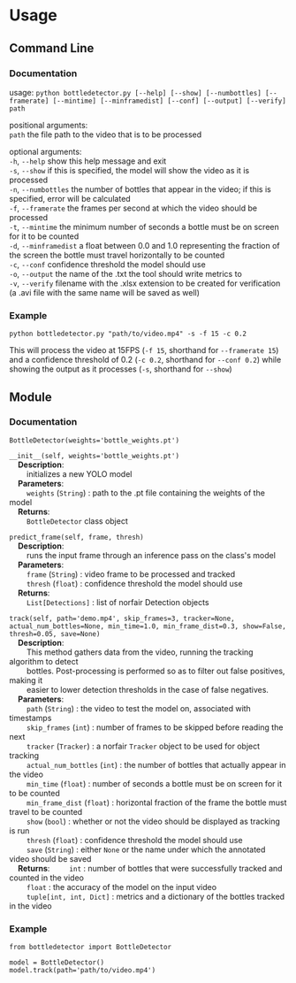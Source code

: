 # Usage

## Command Line

### Documentation

usage: 
  `python bottledetector.py [--help] [--show] [--numbottles] [--framerate] [--mintime] [--minframedist] [--conf] [--output] [--verify] path`

positional arguments:  
  `path`                    the file path to the video that is to be processed

optional arguments:  
  `-h`, `--help`            show this help message and exit  
  `-s`, `--show`            if this is specified, the model will show the video as it is processed  
  `-n`, `--numbottles` the number of bottles that appear in the video; if this is specified, error will be calculated  
  `-f`, `--framerate` the frames per second at which the video should be processed  
  `-t`, `--mintime` the minimum number of seconds a bottle must be on screen for it to be counted  
  `-d`, `--minframedist` a float between 0.0 and 1.0 representing the fraction of the screen the bottle must travel horizontally to be counted  
  `-c`, `--conf` confidence threshold the model should use  
  `-o`, `--output` the name of the .txt the tool should write metrics to  
  `-v`, `--verify` filename with the .xlsx extension to be created for verification (a .avi file with the same name will be saved as well)  
  
### Example

`python bottledetector.py "path/to/video.mp4" -s -f 15 -c 0.2` 

This will process the video at 15FPS (`-f 15`, shorthand for `--framerate 15`) and a confidence threshold of 0.2 (`-c 0.2`, shorthand for `--conf 0.2`) while showing the output as it processes (`-s`, shorthand for `--show`)

## Module

### Documentation

   ```BottleDetector(weights='bottle_weights.pt')```  
     
     
   ```__init__(self, weights='bottle_weights.pt')```  
           &nbsp;&nbsp;&nbsp;&nbsp;**Description**:  
           &nbsp;&nbsp;&nbsp;&nbsp;&nbsp;&nbsp;&nbsp;&nbsp;initializes a new YOLO model  
           &nbsp;&nbsp;&nbsp;&nbsp;**Parameters**:  
           &nbsp;&nbsp;&nbsp;&nbsp;&nbsp;&nbsp;&nbsp;&nbsp;`weights` (`String`)    : path to the .pt file containing the weights of the model  
           &nbsp;&nbsp;&nbsp;&nbsp;**Returns**:  
           &nbsp;&nbsp;&nbsp;&nbsp;&nbsp;&nbsp;&nbsp;&nbsp;`BottleDetector` class object  
     
   ```predict_frame(self, frame, thresh)```  
           &nbsp;&nbsp;&nbsp;&nbsp;**Description**:  
           &nbsp;&nbsp;&nbsp;&nbsp;&nbsp;&nbsp;&nbsp;&nbsp;runs the input frame through an inference pass on the class's model  
           &nbsp;&nbsp;&nbsp;&nbsp;**Parameters**:  
           &nbsp;&nbsp;&nbsp;&nbsp;&nbsp;&nbsp;&nbsp;&nbsp;`frame` (`String`)      : video frame to be processed and tracked  
           &nbsp;&nbsp;&nbsp;&nbsp;&nbsp;&nbsp;&nbsp;&nbsp;`thresh` (`float`)      : confidence threshold the model should use  
           &nbsp;&nbsp;&nbsp;&nbsp;**Returns**:  
           &nbsp;&nbsp;&nbsp;&nbsp;&nbsp;&nbsp;&nbsp;&nbsp;`List[Detections]`      : list of norfair Detection objects  
     
   ```track(self, path='demo.mp4', skip_frames=3, tracker=None, actual_num_bottles=None, min_time=1.0, min_frame_dist=0.3, show=False, thresh=0.05, save=None)```  
           &nbsp;&nbsp;&nbsp;&nbsp;**Description**:  
           &nbsp;&nbsp;&nbsp;&nbsp;&nbsp;&nbsp;&nbsp;&nbsp;This method gathers data from the video, running the tracking algorithm to detect<br> 
           &nbsp;&nbsp;&nbsp;&nbsp;&nbsp;&nbsp;&nbsp;&nbsp;bottles. Post-processing is performed so as to filter out false positives, making it<br>
           &nbsp;&nbsp;&nbsp;&nbsp;&nbsp;&nbsp;&nbsp;&nbsp;easier to lower detection thresholds in the case of false negatives.  
           &nbsp;&nbsp;&nbsp;&nbsp;**Parameters**:  
           &nbsp;&nbsp;&nbsp;&nbsp;&nbsp;&nbsp;&nbsp;&nbsp;`path` (`String`)               : the video to test the model on, associated with timestamps  
           &nbsp;&nbsp;&nbsp;&nbsp;&nbsp;&nbsp;&nbsp;&nbsp;`skip_frames` (`int`)           : number of frames to be skipped before reading the next  
           &nbsp;&nbsp;&nbsp;&nbsp;&nbsp;&nbsp;&nbsp;&nbsp;`tracker` (`Tracker`)           : a norfair `Tracker` object to be used for object tracking  
           &nbsp;&nbsp;&nbsp;&nbsp;&nbsp;&nbsp;&nbsp;&nbsp;`actual_num_bottles` (`int`)    : the number of bottles that actually appear in the video  
           &nbsp;&nbsp;&nbsp;&nbsp;&nbsp;&nbsp;&nbsp;&nbsp;`min_time` (`float`)            : number of seconds a bottle must be on screen for it to be counted  
           &nbsp;&nbsp;&nbsp;&nbsp;&nbsp;&nbsp;&nbsp;&nbsp;`min_frame_dist` (`float`)      : horizontal fraction of the frame the bottle must travel to be counted  
           &nbsp;&nbsp;&nbsp;&nbsp;&nbsp;&nbsp;&nbsp;&nbsp;`show` (`bool`)                 : whether or not the video should be displayed as tracking is run  
           &nbsp;&nbsp;&nbsp;&nbsp;&nbsp;&nbsp;&nbsp;&nbsp;`thresh` (`float`)              : confidence threshold the model should use  
           &nbsp;&nbsp;&nbsp;&nbsp;&nbsp;&nbsp;&nbsp;&nbsp;`save` (`String`)               : either `None` or the name under which the annotated video should be saved  
           &nbsp;&nbsp;&nbsp;&nbsp;**Returns**:
           &nbsp;&nbsp;&nbsp;&nbsp;&nbsp;&nbsp;&nbsp;&nbsp;`int`                         : number of bottles that were successfully tracked and counted in the video  
           &nbsp;&nbsp;&nbsp;&nbsp;&nbsp;&nbsp;&nbsp;&nbsp;`float`                       : the accuracy of the model on the input video  
           &nbsp;&nbsp;&nbsp;&nbsp;&nbsp;&nbsp;&nbsp;&nbsp;`tuple[int, int, Dict]`       : metrics and a dictionary of the bottles tracked in the video  

### Example

```
from bottledetector import BottleDetector

model = BottleDetector()
model.track(path='path/to/video.mp4')
```
